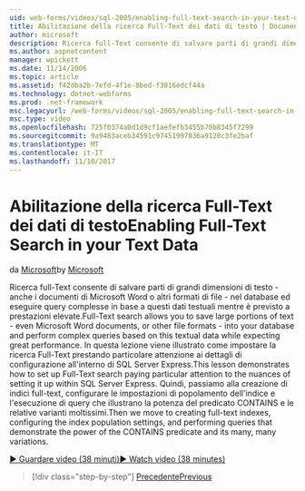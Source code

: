 ```yaml
---
uid: web-forms/videos/sql-2005/enabling-full-text-search-in-your-text-data
title: Abilitazione della ricerca Full-Text dei dati di testo | Documenti Microsoft
author: microsoft
description: Ricerca full-Text consente di salvare parti di grandi dimensioni di testo - anche i documenti di Microsoft Word o altri formati di file - nel database ed eseguire complesse qu....
ms.author: aspnetcontent
manager: wpickett
ms.date: 11/14/2006
ms.topic: article
ms.assetid: f42dba2b-7efd-4f1e-8bed-f3816edcf44a
ms.technology: dotnet-webforms
ms.prod: .net-framework
msc.legacyurl: /web-forms/videos/sql-2005/enabling-full-text-search-in-your-text-data
msc.type: video
ms.openlocfilehash: 725f0374a0d1d9cf1aefefb3455b70b8345f7299
ms.sourcegitcommit: 9a9483aceb34591c97451997036a9120c3fe2baf
ms.translationtype: MT
ms.contentlocale: it-IT
ms.lasthandoff: 11/10/2017
---
```

<a name="enabling-full-text-search-in-your-text-data"></a><span data-ttu-id="def29-103">Abilitazione della ricerca Full-Text dei dati di testo</span><span class="sxs-lookup"><span data-stu-id="def29-103">Enabling Full-Text Search in your Text Data</span></span>
====================
<span data-ttu-id="def29-104">da [Microsoft](https://github.com/microsoft)</span><span class="sxs-lookup"><span data-stu-id="def29-104">by [Microsoft](https://github.com/microsoft)</span></span>

<span data-ttu-id="def29-105">Ricerca full-Text consente di salvare parti di grandi dimensioni di testo - anche i documenti di Microsoft Word o altri formati di file - nel database ed eseguire query complesse in base a questi dati testuali mentre è previsto a prestazioni elevate.</span><span class="sxs-lookup"><span data-stu-id="def29-105">Full-Text search allows you to save large portions of text - even Microsoft Word documents, or other file formats - into your database and perform complex queries based on this textual data while expecting great performance.</span></span> <span data-ttu-id="def29-106">In questa lezione viene illustrato come impostare la ricerca Full-Text prestando particolare attenzione ai dettagli di configurazione all'interno di SQL Server Express.</span><span class="sxs-lookup"><span data-stu-id="def29-106">This lesson demonstrates how to set up Full-Text search paying particular attention to the nuances of setting it up within SQL Server Express.</span></span> <span data-ttu-id="def29-107">Quindi, passiamo alla creazione di indici full-text, configurare le impostazioni di popolamento dell'indice e l'esecuzione di query che illustrano la potenza del predicato CONTAINS e le relative varianti moltissimi.</span><span class="sxs-lookup"><span data-stu-id="def29-107">Then we move to creating full-text indexes, configuring the index population settings, and performing queries that demonstrate the power of the CONTAINS predicate and its many, many variations.</span></span>

[<span data-ttu-id="def29-108">&#9654; Guardare video (38 minuti)</span><span class="sxs-lookup"><span data-stu-id="def29-108">&#9654; Watch video (38 minutes)</span></span>](https://channel9.msdn.com/Blogs/ASP-NET-Site-Videos/enabling-full-text-search-in-your-text-data)

>[!div class="step-by-step"]
[<span data-ttu-id="def29-109">Precedente</span><span class="sxs-lookup"><span data-stu-id="def29-109">Previous</span></span>](creating-and-using-stored-procedures.md)
